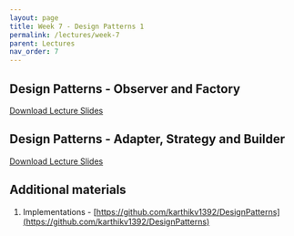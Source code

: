 ```yaml
---
layout: page
title: Week 7 - Design Patterns 1
permalink: /lectures/week-7
parent: Lectures
nav_order: 7
---
```


## Design Patterns - Observer and Factory

[Download Lecture Slides](https://karthikv1392.github.io/cs6401_se_2023/slides/w7_L1_Design_Patterns_Observer_Factory.pdf)

## Design Patterns - Adapter, Strategy and Builder

[Download Lecture Slides](https://karthikv1392.github.io/cs6401_se_2023/slides/w7_L2_Design_Patterns_Adapter_Strategy_Builder.pdf)

## Additional materials

1. Implementations - [https://github.com/karthikv1392/DesignPatterns](https://github.com/karthikv1392/DesignPatterns)
